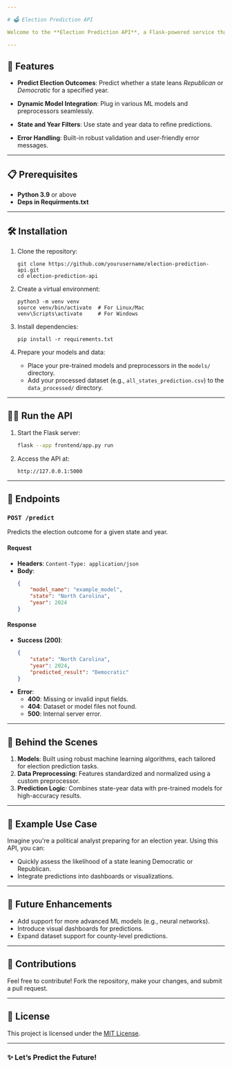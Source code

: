 ```yaml
---

# 🗳️ Election Prediction API

Welcome to the **Election Prediction API**, a Flask-powered service that predicts the election outcome for a given state and year. The API uses pre-trained machine learning models to deliver accurate predictions, enabling insightful analyses.

---
```


## 🚀 Features

- **Predict Election Outcomes**: 
  Predict whether a state leans *Republican* or *Democratic* for a specified year.
  
- **Dynamic Model Integration**: 
  Plug in various ML models and preprocessors seamlessly.

- **State and Year Filters**: 
  Use state and year data to refine predictions.

- **Error Handling**:
  Built-in robust validation and user-friendly error messages.

---

## 📋 Prerequisites

- **Python 3.9** or above
- **Deps in Requirments.txt**


---

## 🛠️ Installation

1. Clone the repository:
   ```
   git clone https://github.com/yourusername/election-prediction-api.git
   cd election-prediction-api
   ```

2. Create a virtual environment:
   ```
   python3 -m venv venv
   source venv/bin/activate  # For Linux/Mac
   venv\Scripts\activate     # For Windows
   ```

3. Install dependencies:
   ```
   pip install -r requirements.txt
   ```

4. Prepare your models and data:
   - Place your pre-trained models and preprocessors in the `models/` directory.
   - Add your processed dataset (e.g., `all_states_prediction.csv`) to the `data_processed/` directory.

---

## 🏃‍♂️ Run the API

1. Start the Flask server:
   ```bash
   flask --app frontend/app.py run
   ```

2. Access the API at:
   ```
   http://127.0.0.1:5000
   ```

---

## 📡 Endpoints

### **`POST /predict`**

Predicts the election outcome for a given state and year.

#### **Request**
- **Headers**: `Content-Type: application/json`
- **Body**:
  ```json
  {
      "model_name": "example_model",
      "state": "North Carolina",
      "year": 2024
  }
  ```

#### **Response**
- **Success (200)**:
  ```json
  {
      "state": "North Carolina",
      "year": 2024,
      "predicted_result": "Democratic"
  }
  ```
- **Error**:
  - **400**: Missing or invalid input fields.
  - **404**: Dataset or model files not found.
  - **500**: Internal server error.

---

## 🧠 Behind the Scenes

1. **Models**: Built using robust machine learning algorithms, each tailored for election prediction tasks.
2. **Data Preprocessing**: Features standardized and normalized using a custom preprocessor.
3. **Prediction Logic**: Combines state-year data with pre-trained models for high-accuracy results.

---

## 📖 Example Use Case

Imagine you're a political analyst preparing for an election year. Using this API, you can:
- Quickly assess the likelihood of a state leaning Democratic or Republican.
- Integrate predictions into dashboards or visualizations.

---

## 🌟 Future Enhancements

- Add support for more advanced ML models (e.g., neural networks).
- Introduce visual dashboards for predictions.
- Expand dataset support for county-level predictions.

---

## 🤝 Contributions

Feel free to contribute! Fork the repository, make your changes, and submit a pull request.

---

## 📜 License

This project is licensed under the [MIT License](LICENSE).

---

### ✨ Let’s Predict the Future!
